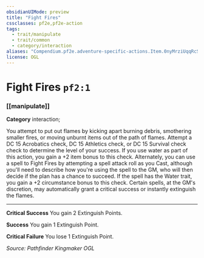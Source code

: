 ```yaml
---
obsidianUIMode: preview
title: "Fight Fires"
cssclasses: pf2e,pf2e-action
tags:
  - trait/manipulate
  - trait/common
  - category/interaction
aliases: "Compendium.pf2e.adventure-specific-actions.Item.0nyMrziUqqRcSxXD"
license: OGL
---
```

# Fight Fires `pf2:1`

### [[manipulate]]

**Category** interaction; 




You attempt to put out flames by kicking apart burning debris, smothering smaller fires, or moving unburnt items out of the path of flames. Attempt a DC 15 Acrobatics check, DC 15 Athletics check, or DC 15 Survival check check to determine the level of your success. If you use water as part of this action, you gain a +2 item bonus to this check. Alternately, you can use a spell to Fight Fires by attempting a spell attack roll as you Cast, although you'll need to describe how you're using the spell to the GM, who will then decide if the plan has a chance to succeed. If the spell has the Water trait, you gain a +2 circumstance bonus to this check. Certain spells, at the GM's discretion, may automatically grant a critical success or instantly extinguish the flames.

* * *

**Critical Success** You gain 2 Extinguish Points.

**Success** You gain 1 Extinguish Point.

**Critical Failure** You lose 1 Extinguish Point.

*Source: Pathfinder Kingmaker*
*OGL*